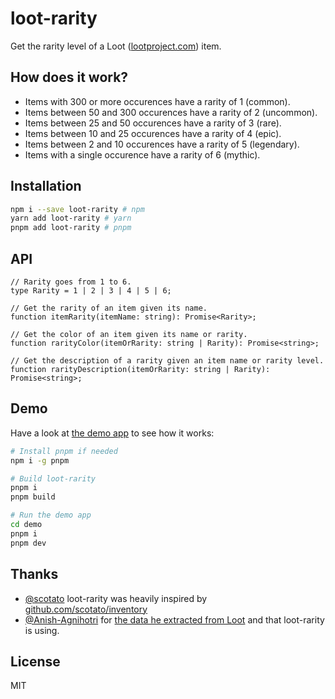 # loot-rarity

Get the rarity level of a Loot ([lootproject.com](https://lootproject.com)) item.

## How does it work?

- Items with 300 or more occurences have a rarity of 1 (common).
- Items between 50 and 300 occurences have a rarity of 2 (uncommon).
- Items between 25 and 50 occurences have a rarity of 3 (rare).
- Items between 10 and 25 occurences have a rarity of 4 (epic).
- Items between 2 and 10 occurences have a rarity of 5 (legendary).
- Items with a single occurence have a rarity of 6 (mythic).

## Installation

```sh
npm i --save loot-rarity # npm
yarn add loot-rarity # yarn
pnpm add loot-rarity # pnpm
```

## API

```tsx
// Rarity goes from 1 to 6.
type Rarity = 1 | 2 | 3 | 4 | 5 | 6;

// Get the rarity of an item given its name.
function itemRarity(itemName: string): Promise<Rarity>;

// Get the color of an item given its name or rarity.
function rarityColor(itemOrRarity: string | Rarity): Promise<string>;

// Get the description of a rarity given an item name or rarity level.
function rarityDescription(itemOrRarity: string | Rarity): Promise<string>;
```

## Demo

Have a look at [the demo app](./demo) to see how it works:

```sh
# Install pnpm if needed
npm i -g pnpm

# Build loot-rarity
pnpm i
pnpm build

# Run the demo app
cd demo
pnpm i
pnpm dev
```

## Thanks

- [@scotato](https://github.com/scotato) loot-rarity was heavily inspired by [github.com/scotato/inventory](https://github.com/scotato/inventory)
- [@Anish-Agnihotri](https://github.com/Anish-Agnihotri) for [the data he extracted from Loot](https://github.com/Anish-Agnihotri/dhof-loot) and that loot-rarity is using.

## License

MIT

